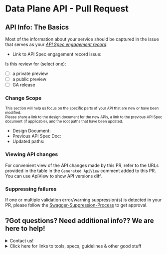 # Data Plane API - Pull Request
<!-- 🚨🚨🚨 Replace this line with a summary and reason for these changes to your data plane API 🚨🚨🚨 -->

## API Info: The Basics
Most of the information about your service should be captured in the issue that serves as your [*API Spec engagement record*](https://aka.ms/azsdk/onboarding/restapischedule).

* Link to API Spec engagement record issue:

Is this review for (select one):

- [ ] a private preview
- [ ] a public preview
- [ ] GA release

### Change Scope

<sup>This section will help us focus on the specific parts of your API that are new or have been modified. <br/>Please share a link to the design document for the new APIs, a link to the previous API Spec document (if applicable), and the root paths that have been updated. </sup>
* Design Document:
* Previous API Spec Doc:
* Updated paths:

### Viewing API changes

For convenient view of the API changes made by this PR, refer to the URLs provided in the table 
in the `Generated ApiView` comment added to this PR. You can use ApiView to show API versions diff. 

### Suppressing failures

If one or multiple validation error/warning suppression(s) is detected in your PR, please follow the 
[Swagger-Suppression-Process](https://aka.ms/pr-suppressions) 
to get approval.

## ❔Got questions? Need additional info?? We are here to help!

<details>
  <summary> Contact us!</summary>

The [Azure API Review Board](https://aka.ms/azsdk/onboarding/restapischedule) is dedicated to helping you create amazing APIs. You can read about our mission and learn more about our process on our [wiki](https://aka.ms/azsdk/onboarding/restapischedule).
* 💬 [Teams Channel](https://teams.microsoft.com/l/channel/19%3a3ebb18fded0e47938f998e196a52952f%40thread.tacv2/General?groupId=1a10b50c-e870-4fe0-8483-bf5542a8d2d8&tenantId=72f988bf-86f1-41af-91ab-2d7cd011db47)
* 💌 [email](mailto://azureapirbcore@microsoft.com)

</details>

<details>
  <summary>Click here for links to tools, specs, guidelines & other good stuff</summary>

### Tooling

 * [Open API validation tools](https://aka.ms/swaggertools) were run on this PR. Go here to see [how to fix errors](https://aka.ms/ci-fix)
 * [Spectral Linting](https://github.com/Azure/azure-api-style-guide/blob/main/README.md)
 * [Open API Hub](https://aka.ms/openapiportal)

### Guidelines & Specifications

 * [Azure REST API Guidelines](https://aka.ms/azapi/guidelines)
 * [OpenAPI Style Guidelines](https://aka.ms/azapi/style)
 * [Azure Breaking Change Policy](https://aka.ms/AzBreakingChangesPolicy)

### Helpful Links

 * [Azure DevTools Wiki](https://aka.ms/azapi)

</details>

